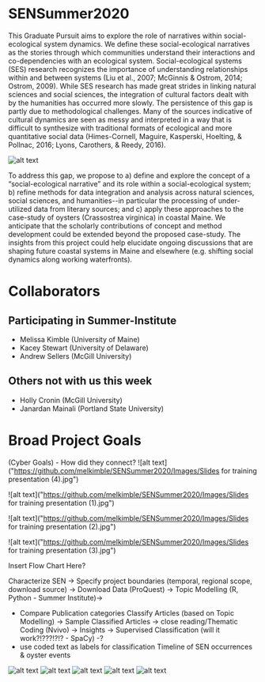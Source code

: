 [CONTRIBUTING.md]: CONTRIBUTING.md
# SENSummer2020
This Graduate Pursuit aims to explore the role of narratives within social-ecological system dynamics. We define these social-ecological narratives as the stories through which communities understand their interactions and co-dependencies with an ecological system. Social-ecological systems (SES) research recognizes the importance of understanding relationships within and between systems (Liu et al., 2007; McGinnis & Ostrom, 2014; Ostrom, 2009). While SES research has made great strides in linking natural sciences and social sciences, the integration of cultural factors dealt with by the humanities has occurred more slowly. The persistence of this gap is partly due to methodological challenges. Many of the sources indicative of cultural dynamics are seen as messy and interpreted in a way that is difficult to synthesize with traditional formats of ecological and more quantitative social data (Himes-Cornell, Maguire, Kasperski, Hoelting, & Pollnac, 2016; Lyons, Carothers, & Reedy, 2016). 

![alt text](https://github.com/melkimble/SENSummer2020/Images/oysters.jpeg)

To address this gap, we propose to a) define and explore the concept of a “social-ecological narrative” and its role within a social-ecological system; b) refine methods for data integration and analysis across natural sciences, social sciences, and humanities--in particular the processing of under-utilized data from literary sources; and c) apply these approaches to the case-study of oysters (Crassostrea virginica) in coastal Maine. We anticipate that the scholarly contributions of concept and method development could be extended beyond the proposed case-study. The insights from this project could help elucidate ongoing discussions that are shaping future coastal systems in Maine and elsewhere (e.g. shifting social dynamics along working waterfronts).

# Collaborators
## Participating in Summer-Institute
- Melissa Kimble (University of Maine)
- Kacey Stewart (University of Delaware)
- Andrew Sellers (McGill University)
## Others not with us this week
- Holly Cronin (McGill University)
- Janardan Mainali (Portland State University)


#  Broad Project Goals
(Cyber Goals) - How did they connect?
![alt text]("https://github.com/melkimble/SENSummer2020/Images/Slides for training presentation (4).jpg")

![alt text]("https://github.com/melkimble/SENSummer2020/Images/Slides for training presentation (1).jpg")

![alt text]("https://github.com/melkimble/SENSummer2020/Images/Slides for training presentation (2).jpg")

![alt text]("https://github.com/melkimble/SENSummer2020/Images/Slides for training presentation (3).jpg")



Insert Flow Chart Here?

Characterize SEN ->
Specify project boundaries (temporal, regional scope, download source) -> 
Download Data (ProQuest) -> 
Topic Modelling (R, Python - Summer Institute)->
 * Compare Publication categories
Classify Articles (based on Topic Modelling) ->
Sample Classified Articles ->
close reading/Thematic Coding (Nvivo) ->
Insights ->
Supervised Classification (will it work?!???!?!? - SpaCy) -?
 * use coded text as labels for classification
Timeline of SEN occurrences & oyster events

![alt text]("https://github.com/melkimble/SENSummer2020/Images/1_PPH_wc.png")
![alt text]("https://github.com/melkimble/SENSummer2020/Images/2_SJ_wc.png")
![alt text]("https://github.com/melkimble/SENSummer2020/Images/3_KJ_wc.png")
![alt text]("https://github.com/melkimble/SENSummer2020/Images/lda_wcs.png")
![alt text]("https://github.com/melkimble/SENSummer2020/Images/dmatrix_clusterDendogram.png")
